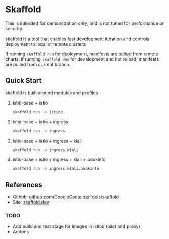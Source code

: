 # Skaffold

This is intended for demonstration only, and is not tuned for performance or security.

skaffold is a tool that enables fast development iteration and controls deployment to local or remote clusters

If running `skaffold run` for deployment, manifests are pulled from remote charts, if running `skaffold dev` for development and hot reload, manifests are pulled from current branch.

## Quick Start

skaffold is built around modules and profiles

1) istio-base + istio

    ```bash
    skaffold run -m istiod
    ```

2) istio-base + istio + ingress

    ```bash
    skaffold run -m ingress
    ```

3) istio-base + istio + ingress + kiali

    ```bash
    skaffold run -m ingress,kiali
    ```
4) istio-base + istio + ingress + kiali + bookinfo

    ```bash
    skaffold run -m ingress,kiali,bookinfo
    ```

## References

- Github: [github.com/GoogleContainerTools/skaffold](https://github.com/GoogleContainerTools/skaffold)
- Site: [skaffold.dev](https://skaffold.dev/)

### TODO

- Add build and test stage for images in istiod (pilot and proxy)
- Addons
